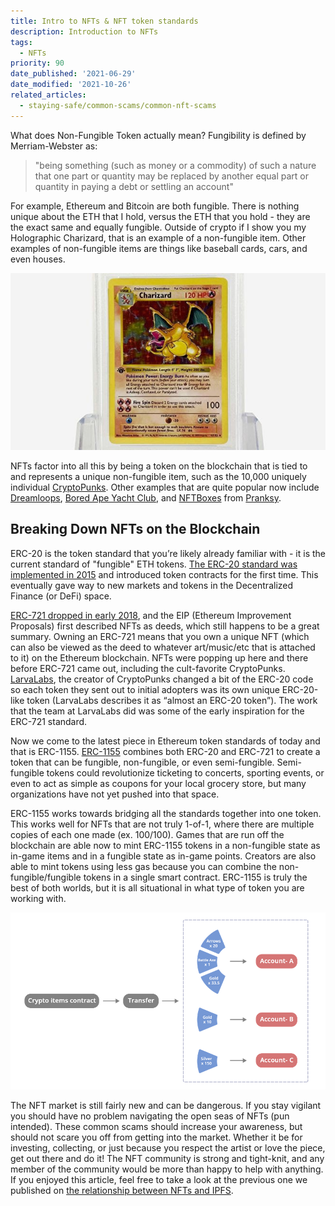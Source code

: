```yaml
---
title: Intro to NFTs & NFT token standards
description: Introduction to NFTs
tags:
  - NFTs
priority: 90
date_published: '2021-06-29'
date_modified: '2021-10-26'
related_articles:
  - staying-safe/common-scams/common-nft-scams
---
```


What does Non-Fungible Token actually mean? Fungibility is defined by Merriam-Webster as:

> "being something (such as money or a commodity) of such a nature that one part or quantity may be replaced by another equal part or quantity in paying a debt or settling an account"

For example, Ethereum and Bitcoin are both fungible. There is nothing unique about the ETH that I hold, versus the ETH that you hold - they are the exact same and equally fungible. Outside of crypto if I show you my Holographic Charizard, that is an example of a non-fungible item. Other examples of non-fungible items are things like baseball cards, cars, and even houses.

![Shiny Charizard card](../../assets/general-knowledge/ethereum-blockchain/intro-to-nfts-and-nft-token-standards/pokemon-card.jpeg)

NFTs factor into all this by being a token on the blockchain that is tied to and represents a unique non-fungible item, such as the 10,000 uniquely individual [CryptoPunks](https://www.larvalabs.com/cryptopunks). Other examples that are quite popular now include [Dreamloops](https://bitlectrolabs.com/), [Bored Ape Yacht Club](https://boredapeyachtclub.com/), and [NFTBoxes](https://www.nftboxes.io/) from [Pranksy](https://twitter.com/pranksyNFT).

## Breaking Down NFTs on the Blockchain

ERC-20 is the token standard that you’re likely already familiar with - it is the current standard of "fungible" ETH tokens. [The ERC-20 standard was implemented in 2015](https://eips.ethereum.org/EIPS/eip-20) and introduced token contracts for the first time. This eventually gave way to new markets and tokens in the Decentralized Finance (or DeFi) space.

[ERC-721 dropped in early 2018](https://eips.ethereum.org/EIPS/eip-721), and the EIP (Ethereum Improvement Proposals) first described NFTs as deeds, which still happens to be a great summary. Owning an ERC-721 means that you own a unique NFT (which can also be viewed as the deed to whatever art/music/etc that is attached to it) on the Ethereum blockchain. NFTs were popping up here and there before ERC-721 came out, including the cult-favorite CryptoPunks. [LarvaLabs](https://larvalabs.com/), the creator of CryptoPunks changed a bit of the ERC-20 code so each token they sent out to initial adopters was its own unique ERC-20-like token (LarvaLabs describes it as “almost an ERC-20 token”). The work that the team at LarvaLabs did was some of the early inspiration for the ERC-721 standard.

Now we come to the latest piece in Ethereum token standards of today and that is ERC-1155. [ERC-1155](https://eips.ethereum.org/EIPS/eip-1155) combines both ERC-20 and ERC-721 to create a token that can be fungible, non-fungible, or even semi-fungible. Semi-fungible tokens could revolutionize ticketing to concerts, sporting events, or even to act as simple as coupons for your local grocery store, but many organizations have not yet pushed into that space.

ERC-1155 works towards bridging all the standards together into one token. This works well for NFTs that are not truly 1-of-1, where there are multiple copies of each one made (ex. 100/100). Games that are run off the blockchain are able now to mint ERC-1155 tokens in a non-fungible state as in-game items and in a fungible state as in-game points. Creators are also able to mint tokens using less gas because you can combine the non-fungible/fungible tokens in a single smart contract. ERC-1155 is truly the best of both worlds, but it is all situational in what type of token you are working with.

![Example of how ERC-1155 could work](../../assets/general-knowledge/ethereum-blockchain/intro-to-nfts-and-nft-token-standards/erc-1155-example.png)

The NFT market is still fairly new and can be dangerous. If you stay vigilant you should have no problem navigating the open seas of NFTs (pun intended). These common scams should increase your awareness, but should not scare you off from getting into the market. Whether it be for investing, collecting, or just because you respect the artist or love the piece, get out there and do it! The NFT community is strong and tight-knit, and any member of the community would be more than happy to help with anything. If you enjoyed this article, feel free to take a look at the previous one we published on [the relationship between NFTs and IPFS](https://blog.mycrypto.com/ipfs-and-nft-the-relationship/).
